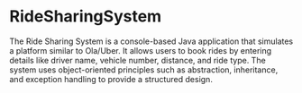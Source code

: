 # RideSharingSystem
The Ride Sharing System is a console-based Java application that simulates a platform similar to Ola/Uber. It allows users to book rides by entering details like driver name, vehicle number, distance, and ride type. The system uses object-oriented principles such as abstraction, inheritance, and exception handling to provide a structured design.
